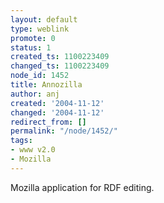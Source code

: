```yaml
---
layout: default
type: weblink
promote: 0
status: 1
created_ts: 1100223409
changed_ts: 1100223409
node_id: 1452
title: Annozilla
author: anj
created: '2004-11-12'
changed: '2004-11-12'
redirect_from: []
permalink: "/node/1452/"
tags:
- www v2.0
- Mozilla
---
```

Mozilla application for RDF editing.
